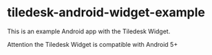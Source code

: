 # tiledesk-android-widget-example

This is an example Android app with the Tiledesk Widget.

Attention the Tiledesk Widget is compatible with Android 5+
